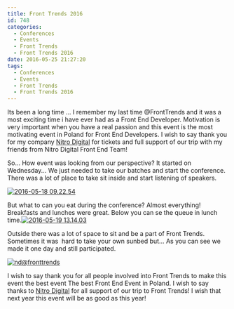 ```yaml
---
title: Front Trends 2016
id: 748
categories:
  - Conferences
  - Events
  - Front Trends
  - Front Trends 2016
date: 2016-05-25 21:27:20
tags:
  - Conferences
  - Events
  - Front Trends
  - Front Trends 2016
---
```


Its been a long time ... I remember my last time @FrontTrends and it was a most exciting time i have ever had as a Front End Developer. Motivation is very important when you have a real passion and this event is the most motivating event in Poland for Front End Developers. I wish to say thank you for my company [Nitro Digital](http://nitro-digital.com/) for tickets and full support of our trip with my friends from Nitro Digital Front End Team!

So... How event was looking from our perspective? It started on Wednesday... We just needed to take our batches and start the conference. There was a lot of place to take sit inside and start listening of speakers.

[![2016-05-18 09.22.54](http://fedojo.com/wp-content/uploads/2016/05/2016-05-18-09.22.54.jpg)](http://fedojo.com/wp-content/uploads/2016/05/2016-05-18-09.22.54.jpg)

But what to can you eat during the conference? Almost everything! Breakfasts and lunches were great. Below you can se the queue in lunch time.[![2016-05-19 13.14.03](http://fedojo.com/wp-content/uploads/2016/05/2016-05-19-13.14.03.jpg)](http://fedojo.com/wp-content/uploads/2016/05/2016-05-19-13.14.03.jpg)

Outside there was a lot of space to sit and be a part of Front Trends. Sometimes it was  hard to take your own sunbed but... As you can see we made it one day and still participated.

[![nd@fronttrends](http://fedojo.com/wp-content/uploads/2016/05/nd@fronttrends.jpg)](http://fedojo.com/wp-content/uploads/2016/05/nd@fronttrends.jpg)

I wish to say thank you for all people involved into Front Trends to make this event the best event The best Front End Event in Poland. I wish to say thanks to [Nitro Digital](http://nitro-digital.com/) for all support of our trip to Front Trends! I wish that next year this event will be as good as this year!
